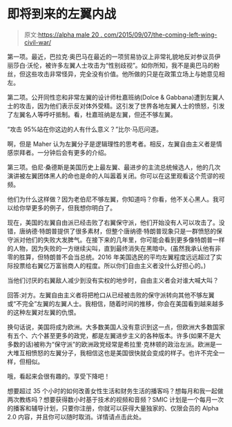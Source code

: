 # 即将到来的左翼内战

> 原文:[https://alpha male 20 . com/2015/09/07/the-coming-left-wing-civil-war/](https://alphamale20.com/2015/09/07/the-coming-left-wing-civil-war/)

第一项。最近，巴拉克·奥巴马在最近的一项贸易协议上非常礼貌地反对参议员伊丽莎白·沃伦，被许多左翼人士攻击为“性别歧视”。如你所知，我不是奥巴马的粉丝，但这些攻击非常怪异，完全没有价值。他所做的只是在政策立场上与她意见相左。

第二项。公开同性恋和非常左翼的设计师杜嘉班纳(Dolce & Gabbana)遭到左翼人士的攻击，因为他们表示反对体外受精。这引发了世界各地左翼人士的愤怒，引发了左翼名人等呼吁抵制。看，杜嘉班纳是左翼，但还不够左翼。

“攻击 95%站在你这边的人有什么意义？”比尔·马厄问道。

啊，但是 Maher 认为左翼分子是逻辑理性的思考者。相反，左翼自由主义者是情感崇拜者。一分钟后会有更多的介绍。

第三项。伯尼·桑德斯是美国历史上最左翼、最进步的主流总统候选人，他的几次演讲被左翼团体黑人的命也是命的人叫嚣着关闭。你可以在这里观看这个荒谬的视频。

他们为什么这样做？因为老伯尼不够左翼，你知道吗？你看，他不关心黑人。我可以给你举更多的例子，但我想你明白了。

现在，美国的左翼自由派已经击败了右翼保守派，他们开始没有人可以攻击了。没错，唐纳德·特朗普提供了很多素材，但整个唐纳德·特朗普现象只是一群愤怒的保守派对他们的失败大发脾气。在接下来的几年里，你可能会看到更多像特朗普一样的人物，因为失败的一方继续尖叫，直到最终消失在黑暗中。(虽然我承认他有非零的胜算，但特朗普不会当总统。2016 年美国选民的平均左翼程度远远超过了实际投票给右翼亿万富翁商人的程度。所以你们自由主义者没什么好担心的。)

当他们讨厌的右翼敌人减少到没有实权的地步时，自由主义者会对谁大喊大叫？

回答:对方。左翼自由主义者将把枪口从已经被击败的保守派转向其他不够左翼或“不完全”左翼的左翼人士。我相信，随着时间的推移，你会在美国看到越来越多的这种左翼对左翼的仇恨。

换句话说，美国将成为欧洲。大多数美国人没有意识到这一点，但欧洲大多数国家有五个、六个甚至更多的政党，都是左翼进步主义的各种版本。许多(如果不是大多数的话)被称为“保守派”的欧洲政党经常是希拉里·克林顿的政治左派。欧洲是一大堆互相愤怒的左翼分子，我相信这也是美国很快就会变成的样子。也许不完全一样，但相似。

哦，看起来会很有趣的。享受下降吧！

想要超过 35 个小时的如何改善女性生活和财务生活的播客吗？想每月和我一起做两次教练吗？想要获得数小时基于技术的视频和音频？SMIC 计划是一个每月一次的播客和辅导计划，只要你注册，你就可以获得大量独家的、仅限会员的 Alpha 2.0 内容，并且你可以随时取消。详情请点击此处。